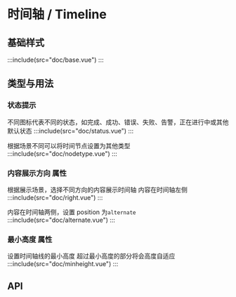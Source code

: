 # 时间轴 / Timeline

## 基础样式
:::include(src="doc/base.vue")
:::

## 类型与用法
### 状态提示
不同图标代表不同的状态，如完成、成功、错误、失败、告警，正在进行中或其他默认状态
:::include(src="doc/status.vue")
:::

根据场景不同可以将时间节点设置为其他类型
:::include(src="doc/nodetype.vue")
:::

### 内容展示方向 <mtd-tag type='unbordered' size='small' theme="gray">属性</mtd-tag>
根据展示场景，选择不同方向的内容展示时间轴
内容在时间轴左侧
:::include(src="doc/right.vue")
:::

内容在时间轴两侧，设置 position 为`alternate`
:::include(src="doc/alternate.vue")
:::

### 最小高度 <mtd-tag type='unbordered' size='small' theme="gray">属性</mtd-tag>
设置时间轴线的最小高度 超过最小高度的部分将会高度自适应
:::include(src="doc/minheight.vue")
:::

## API
<api-doc name="Timeline" :doc="require('./api.json')"></api-doc>
<api-doc name="TimelineItem" :doc="require('./../timeline-item/api.json')"></api-doc>
